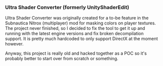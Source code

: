 ### Ultra Shader Converter (formerly UnityShaderEdit)

Ultra Shader Converter was originally created for a to-be feature in the Subnautica Nitrox (multiplayer) mod for masking colors on player textures. The project never finished, so I decided to fix the tool to get it up and running with the latest engine versions and fix broken decompilation support. It is pretty much hardcoded to only support DirectX at the moment however.

Anyway, this project is really old and hacked together as a POC so it's probably better to start over from scratch or something.

